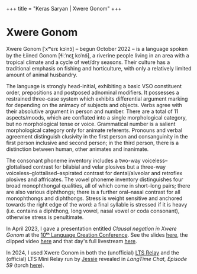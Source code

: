 +++
title = "Keras Saryan | Xwere Gonom"
+++

# Xwere Gonom

Xwere Gonom [ˈxʷɛɾɛ kɔˈnɔ̃] – begun October 2022 – is a language spoken by the Łiined Gonom [ɬiːˈnɛt̪ kɔˈnɔ̃], a riverine people living in an area with a tropical climate and a cycle of wet/dry seasons. Their culture has a traditional emphasis on fishing and horticulture, with only a relatively limited amount of animal husbandry.

The language is strongly head-initial, exhibiting a basic VSO constituent order, prepositions and postposed adnominal modifiers. It possesses a restrained three-case system which exhibits differential argument marking for depending on the animacy of subjects and objects. Verbs agree with their absolutive argument in person and number. There are a total of 11 aspects/moods, which are conflated into a single morphological category, but no morphological tense or voice. Grammatical number is a salient morphological category only for animate referents. Pronouns and verbal agreement distinguish clusivity in the first person and consanguinity in the first person inclusive and second person; in the third person, there is a distinction between human, other animates and inanimate.

The consonant phoneme inventory includes a two-way voiceless–glottalised contrast for bilabial and velar plosives but a three-way voiceless–glottalised–aspirated contrast for dental/alveolar and retroflex plosives and affricates. The vowel phoneme inventory distinguishes four broad monophthongal qualities, all of which come in short–long pairs; there are also various diphthongs; there is a further oral–nasal contrast for all monophthongs and diphthongs. Stress is weight sensitive and anchored towards the right edge of the word: a final syllable is stressed if it is heavy (i.e. contains a diphthong, long vowel, nasal vowel or coda consonant), otherwise stress is penultimate.

In April 2023, I gave a presentation entitled *Clausal negation in Xwere Gonom* at the [10ᵗʰ Language Creation Conference](https://conlang.org/language-creation-conference/lcc10/). See the slides [here](../docs/xwg-lcc10-2023.pdf), the clipped video [here](https://www.youtube.com/watch?v=wzm6u47ney4) and that day's full livestream [here](https://www.youtube.com/watch?v=Cp4-Mmj7-RU).

In 2024, I used Xwere Gonom in both the (unofficial) [LTS Relay](https://keras-saryan.github.io/lts-relay/) and the (official) LTS Mini Relay run by [Jessie](https://www.quothalinguist.com/) revealed in *LangTime Chat, Episode 59* (torch [here](../docs/xwg-lts-mini-relay-2024.pdf)).
